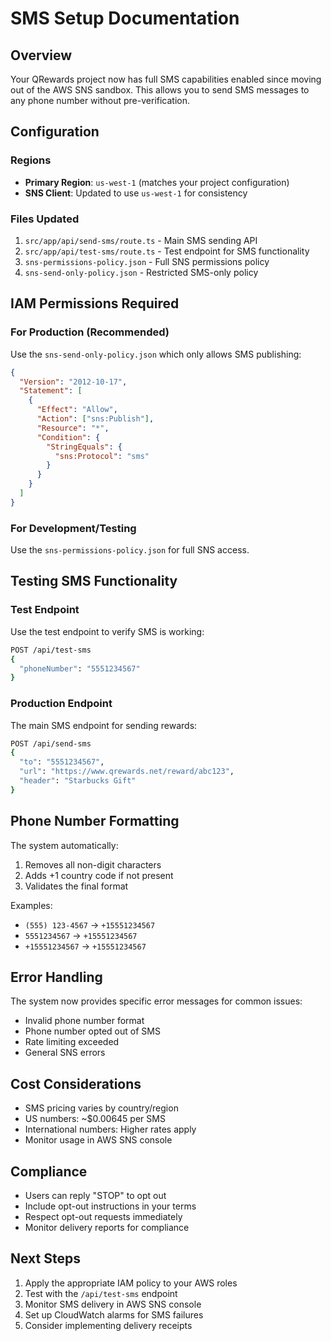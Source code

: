# SMS Setup Documentation

## Overview
Your QRewards project now has full SMS capabilities enabled since moving out of the AWS SNS sandbox. This allows you to send SMS messages to any phone number without pre-verification.

## Configuration

### Regions
- **Primary Region**: `us-west-1` (matches your project configuration)
- **SNS Client**: Updated to use `us-west-1` for consistency

### Files Updated
1. `src/app/api/send-sms/route.ts` - Main SMS sending API
2. `src/app/api/test-sms/route.ts` - Test endpoint for SMS functionality
3. `sns-permissions-policy.json` - Full SNS permissions policy
4. `sns-send-only-policy.json` - Restricted SMS-only policy

## IAM Permissions Required

### For Production (Recommended)
Use the `sns-send-only-policy.json` which only allows SMS publishing:

```json
{
  "Version": "2012-10-17",
  "Statement": [
    {
      "Effect": "Allow",
      "Action": ["sns:Publish"],
      "Resource": "*",
      "Condition": {
        "StringEquals": {
          "sns:Protocol": "sms"
        }
      }
    }
  ]
}
```

### For Development/Testing
Use the `sns-permissions-policy.json` for full SNS access.

## Testing SMS Functionality

### Test Endpoint
Use the test endpoint to verify SMS is working:
```bash
POST /api/test-sms
{
  "phoneNumber": "5551234567"
}
```

### Production Endpoint
The main SMS endpoint for sending rewards:
```bash
POST /api/send-sms
{
  "to": "5551234567",
  "url": "https://www.qrewards.net/reward/abc123",
  "header": "Starbucks Gift"
}
```

## Phone Number Formatting

The system automatically:
1. Removes all non-digit characters
2. Adds +1 country code if not present
3. Validates the final format

Examples:
- `(555) 123-4567` → `+15551234567`
- `5551234567` → `+15551234567`
- `+15551234567` → `+15551234567`

## Error Handling

The system now provides specific error messages for common issues:
- Invalid phone number format
- Phone number opted out of SMS
- Rate limiting exceeded
- General SNS errors

## Cost Considerations

- SMS pricing varies by country/region
- US numbers: ~$0.00645 per SMS
- International numbers: Higher rates apply
- Monitor usage in AWS SNS console

## Compliance

- Users can reply "STOP" to opt out
- Include opt-out instructions in your terms
- Respect opt-out requests immediately
- Monitor delivery reports for compliance

## Next Steps

1. Apply the appropriate IAM policy to your AWS roles
2. Test with the `/api/test-sms` endpoint
3. Monitor SMS delivery in AWS SNS console
4. Set up CloudWatch alarms for SMS failures
5. Consider implementing delivery receipts 